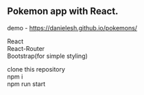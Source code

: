 ## Pokemon app with React.

demo - https://danielesh.github.io/pokemons/

React  
React-Router  
Bootstrap(for simple styling)  


clone this repository  
npm i   
npm run start  
